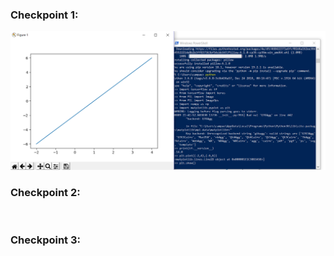 ### Checkpoint 1:

![](https://github.com/ecampi/Labs/blob/master/Lab9/pic1.PNG)


### Checkpoint 2:

![]()


### Checkpoint 3:

